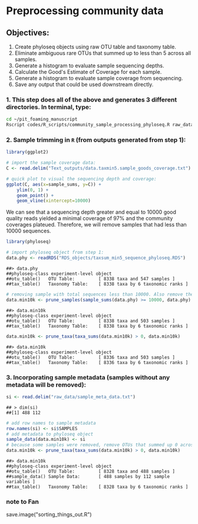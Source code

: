 # Preprocessing community data
 
## Objectives:  
1. Create phyloseq objects using raw OTU table and taxonomy table.   
2. Eliminate ambiguous rare OTUs that summed up to less than 5 across all samples.  
3. Generate a histogram to evaluate sample sequencing depths.   
4. Calculate the Good's Estimate of Coverage for each sample. 
5. Generate a histogram to evaluate sample coverage from sequencing.   
6. Save any output that could be used downstream directly.  

### 1. This step does all of the above and generates 3 different directories. In terminal, type:   
```bash
cd ~/pit_foaming_manuscript  
Rscript codes/R_scripts/community_sample_processing_phyloseq.R raw_data/otu_table.txt raw_data/taxa_table.txt
```

### 2. Sample trimming in `R` (from outputs generated from step 1):  
```R
library(ggplot2)

# import the sample coverage data:
C <- read.delim("Text_outputs/data.taxmin5.sample_goods_coverage.txt")

# quick plot to visual the sequencing depth and coverage:
ggplot(C, aes(x=sample_sums, y=C)) +
	ylim(0, 1) +
	geom_point() +
	geom_vline(xintercept=10000)
```

We can see that a sequencing depth greater and equal to 10000 good quality reads yielded a minimal coverage of 97% and the community coverages plateued. Therefore, we will remove samples that had less than 10000 sequences.    

```R   
library(phyloseq) 

# import phyloseq object from step 1:  
data.phy <- readRDS("RDS_objects/taxsum_min5_sequence_phyloseq.RDS")
```

    ##> data.phy
    ##phyloseq-class experiment-level object
    ##otu_table()   OTU Table:         [ 8338 taxa and 547 samples ]
    ##tax_table()   Taxonomy Table:    [ 8338 taxa by 6 taxonomic ranks ]

```R 
# removing sample with total sequences less than 10000. Also remove the taxa that are all 0 across samples:   
data.min10k <- prune_samples(sample_sums(data.phy) >= 10000, data.phy)
```  

    ##> data.min10k
    ##phyloseq-class experiment-level object
    ##otu_table()   OTU Table:         [ 8338 taxa and 503 samples ]
    ##tax_table()   Taxonomy Table:    [ 8338 taxa by 6 taxonomic ranks ]

```R  
data.min10k <- prune_taxa(taxa_sums(data.min10k) > 0, data.min10k)
```     
    ##> data.min10k
    ##phyloseq-class experiment-level object
    ##otu_table()   OTU Table:         [ 8336 taxa and 503 samples ]
    ##tax_table()   Taxonomy Table:    [ 8336 taxa by 6 taxonomic ranks ]


### 3. Incorporating sample metadata (samples without any metadata will be removed):    
```R
si <- read.delim("raw_data/sample_meta_data.txt")
```    

    ## > dim(si)
    ##[1] 488 112

```R
# add row names to sample metadata
row.names(si) <- si$SAMPLES
# add metadata to phyloseq object
sample_data(data.min10k) <- si
# because some samples were removed, remove OTUs that summed up 0 across all samples
data.min10k <- prune_taxa(taxa_sums(data.min10k) > 0, data.min10k)
```

    ##> data.min10k
    ##phyloseq-class experiment-level object
    ##otu_table()   OTU Table:         [ 8328 taxa and 488 samples ]
    ##sample_data() Sample Data:       [ 488 samples by 112 sample variables ]
    ##tax_table()   Taxonomy Table:    [ 8328 taxa by 6 taxonomic ranks ]


### note to Fan ###
save.image("sorting_things_out.R")
